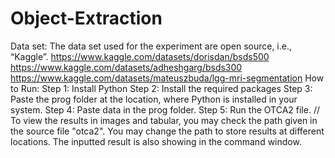 # Object-Extraction
Data set: The data set used for the experiment are open source, i.e., “Kaggle”. 
https://www.kaggle.com/datasets/dorisdan/bsds500
https://www.kaggle.com/datasets/adheshgarg/bsds300
https://www.kaggle.com/datasets/mateuszbuda/lgg-mri-segmentation
How to Run:
Step 1: Install Python
Step 2: Install the required packages
Step 3: Paste the prog folder at the location, where Python is installed in your system.
Step 4: Paste data in the prog folder.
Step 5: Run the OTCA2 file.
// To view the results in images and tabular, you may check the path given in the source file "otca2". You may change the path to store results at different locations. The inputted result is also showing in the command window.

